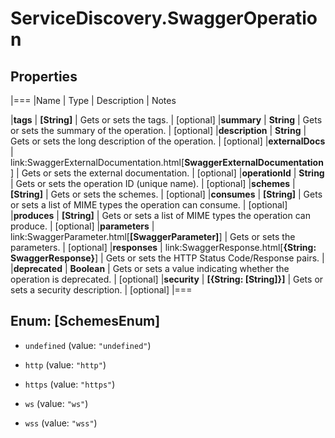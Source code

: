 # ServiceDiscovery.SwaggerOperation

## Properties
|===
|Name | Type | Description | Notes

|**tags** | **[String]** | Gets or sets the tags. | [optional] 
|**summary** | **String** | Gets or sets the summary of the operation. | [optional] 
|**description** | **String** | Gets or sets the long description of the operation. | [optional] 
|**externalDocs** | link:SwaggerExternalDocumentation.html[**SwaggerExternalDocumentation**] | Gets or sets the external documentation. | [optional] 
|**operationId** | **String** | Gets or sets the operation ID (unique name). | [optional] 
|**schemes** | **[String]** | Gets or sets the schemes. | [optional] 
|**consumes** | **[String]** | Gets or sets a list of MIME types the operation can consume. | [optional] 
|**produces** | **[String]** | Gets or sets a list of MIME types the operation can produce. | [optional] 
|**parameters** | link:SwaggerParameter.html[**[SwaggerParameter]**] | Gets or sets the parameters. | [optional] 
|**responses** | link:SwaggerResponse.html[**{String: SwaggerResponse}**] | Gets or sets the HTTP Status Code/Response pairs. | 
|**deprecated** | **Boolean** | Gets or sets a value indicating whether the operation is deprecated. | [optional] 
|**security** | **[{String: [String]}]** | Gets or sets a security description. | [optional] 
|===


<a name="[SchemesEnum]"></a>
## Enum: [SchemesEnum]


* `undefined` (value: `"undefined"`)

* `http` (value: `"http"`)

* `https` (value: `"https"`)

* `ws` (value: `"ws"`)

* `wss` (value: `"wss"`)




